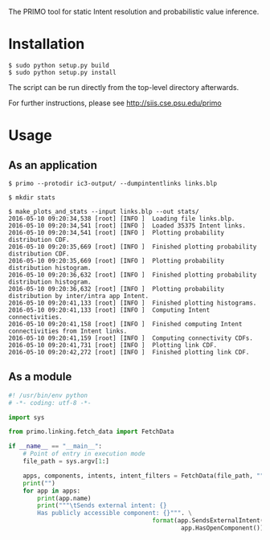 The PRIMO tool for static Intent resolution and probabilistic value inference.

# Installation

```shell
$ sudo python setup.py build
$ sudo python setup.py install
```

The script can be run directly from the top-level directory afterwards.

For further instructions, please see http://siis.cse.psu.edu/primo

# Usage

## As an application

```shell
$ primo --protodir ic3-output/ --dumpintentlinks links.blp

$ mkdir stats

$ make_plots_and_stats --input links.blp --out stats/
2016-05-10 09:20:34,538 [root] [INFO ]  Loading file links.blp.
2016-05-10 09:20:34,541 [root] [INFO ]  Loaded 35375 Intent links.
2016-05-10 09:20:34,541 [root] [INFO ]  Plotting probability distribution CDF.
2016-05-10 09:20:35,669 [root] [INFO ]  Finished plotting probability distribution CDF.
2016-05-10 09:20:35,669 [root] [INFO ]  Plotting probability distribution histogram.
2016-05-10 09:20:36,632 [root] [INFO ]  Finished plotting probability distribution histogram.
2016-05-10 09:20:36,632 [root] [INFO ]  Plotting probability distribution by inter/intra app Intent.
2016-05-10 09:20:41,133 [root] [INFO ]  Finished plotting histograms.
2016-05-10 09:20:41,133 [root] [INFO ]  Computing Intent connectivities.
2016-05-10 09:20:41,158 [root] [INFO ]  Finished computing Intent connectivities from Intent links.
2016-05-10 09:20:41,159 [root] [INFO ]  Computing connectivity CDFs.
2016-05-10 09:20:41,731 [root] [INFO ]  Plotting link CDF.
2016-05-10 09:20:42,272 [root] [INFO ]  Finished plotting link CDF.
```

## As a module

```python
#! /usr/bin/env python
# -*- coding: utf-8 -*-

import sys

from primo.linking.fetch_data import FetchData

if __name__ == "__main__":
    # Point of entry in execution mode
    file_path = sys.argv[1:]

    apps, components, intents, intent_filters = FetchData(file_path, "", True)
    print("")
    for app in apps:
        print(app.name)
        print("""\tSends external intent: {}
        Has publicly accessible component: {}""". \
                                        format(app.SendsExternalIntent(),
                                                app.HasOpenComponent()))
```
